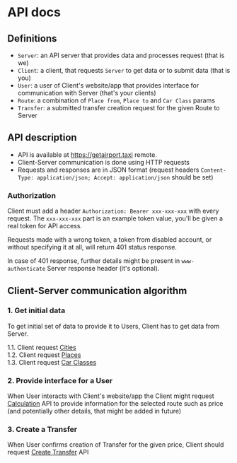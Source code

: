 # API docs

## Definitions
- `Server`: an API server that provides data and processes request (that is we)
- `Client`: a client, that requests `Server` to get data or to submit data (that is you)
- `User`: a user of Client's website/app that provides interface for communication with Server (that's your clients)
- `Route`: a combination of `Place from`, `Place to` and `Car Class` params
- `Transfer`: a submitted transfer creation request for the given Route to Server

## API description
- API is available at https://getairport.taxi remote.
- Client-Server communication is done using HTTP requests
- Requests and responses are in JSON format (request headers `Content-Type: application/json; Accept: application/json` should be set)

### Authorization
Client must add a header `Authorization: Bearer xxx-xxx-xxx` with every request.
The `xxx-xxx-xxx` part is an example token value, you'll be given a real token for API access.

Requests made with a wrong token, a token from disabled account, or without specifying it at all, will return 401 status response.

In case of 401 response, further details might be present in `www-authenticate` Server response header (it's optional).

## Client-Server communication algorithm

### 1. Get initial data
To get initial set of data to provide it to Users, Client has to get data from Server.

1.1. Client request [Cities](cities.md)<br>
1.2. Client request [Places](places.md)<br>
1.3. Client request [Car Classes](car-classes.md)

### 2. Provide interface for a User
When User interacts with Client's website/app the Client might request [Calculation](calculate.md) API
to provide information for the selected route such as price (and potentially other details, that might be added in future)

### 3. Create a Transfer
When User confirms creation of Transfer for the given price, Client should request [Create Transfer](create-transfer.md) API
